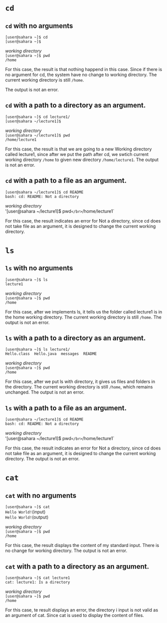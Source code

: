 # `cd`

## `cd` with no arguments
`[user@sahara ~]$ cd` </br>
`[user@sahara ~]$`

*working directory*</br>
`[user@sahara ~]$ pwd`</br>
`/home`

For this case, the result is that nothing happend in this case. Since if there is no argument for cd, the system have no change to working directory. The current working directory is still `/home`.

The output is not an error.


## `cd` with a path to a directory as an argument.
`[user@sahara ~]$ cd lecture1/`</br>
`[user@sahara ~/lecture1]$ `

*working directory*</br>
`[user@sahara ~/lecture1]$ pwd` </br>
`/home/lecture1`

For this case, the result is that we are going to a new Working directory called lecture1, since after we put the path after cd, we swtich current working directory `/home` to given new directory `/home/lecture1`.
The output is not an error.


## `cd` with a path to a file as an argument.
`[user@sahara ~/lecture1]$ cd README`</br>
`bash: cd: README: Not a directory`

*working directory*</br>
'[user@sahara ~/lecture1]$ pwd` </br>
`/home/lecture1`

For this case, the result indicates an error for Not a directory, since cd does not take file as an argument, it is designed to change the current working directory.



# `ls`

## `ls` with no arguments
`[user@sahara ~]$ ls`</br>
`lecture1`

*working directory*</br>
`[user@sahara ~]$ pwd`</br>
`/home`

For this case, after we implements ls, it tells us the folder called lecture1 is in the home working directory. The current working directory is still `/home`.
The output is not an error.


## `ls` with a path to a directory as an argument.
`[user@sahara ~]$ ls lecture1/`</br>
`Hello.class  Hello.java  messages  README`

*working directory*</br>
`[user@sahara ~]$ pwd`</br>
`/home`

For this case, after we put ls with directory, it gives us files and folders in the directory. The current working directory is still `/home`, which remains unchanged.
The output is not an error.


## `ls` with a path to a file as an argument.
`[user@sahara ~/lecture1]$ cd README`</br>
`bash: cd: README: Not a directory`

*working directory*</br>
'[user@sahara ~/lecture1]$ pwd` </br>
`/home/lecture1`

For this case, the result indicates an error for Not a directory, since cd does not take file as an argument, it is designed to change the current working directory.
The output is not an error.


# `cat`

## `cat` with no arguments
`[user@sahara ~]$ cat`</br>
`Hello World!`(input)</br>
`Hello World!`(output)

*working directory*</br>
`[user@sahara ~]$ pwd`</br>
`/home`

For this case, the result displays the content of my standard input. There is no change for working directory.
The output is not an error.




## `cat` with a path to a directory as an argument.
`[user@sahara ~]$ cat lecture1`</br>
`cat: lecture1: Is a directory`

*working directory*</br>
`[user@sahara ~]$ pwd`</br>
`/home`

For this case, te result displays an error, the directory i input is not valid as an argument of cat. Since cat is used to display the content of files.




